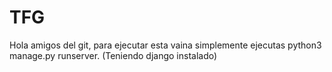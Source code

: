 # TFG
Hola amigos del git, para ejecutar esta vaina simplemente ejecutas python3 manage.py runserver.
(Teniendo django instalado)
